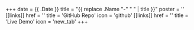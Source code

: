 +++
date =  {{ .Date }}
title = "{{ replace .Name "-" " " | title }}"
poster = ''
[[links]]
href = ''
title = 'GitHub Repo'
icon = 'github'
[[links]]
href = ''
title = 'Live Demo'
icon = 'new_tab'
+++


